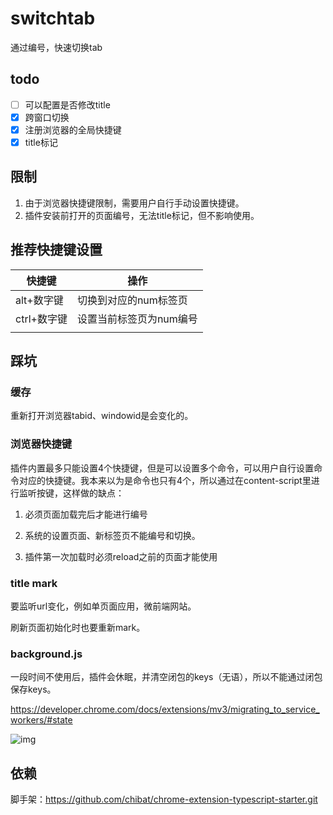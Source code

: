 # switchtab

通过编号，快速切换tab

## todo

- [ ] 可以配置是否修改title
- [x] 跨窗口切换
- [x] 注册浏览器的全局快捷键
- [x] title标记

## 限制

1. 由于浏览器快捷键限制，需要用户自行手动设置快捷键。
1. 插件安装前打开的页面编号，无法title标记，但不影响使用。

## 推荐快捷键设置

| 快捷键      | 操作                    |
| ----------- | ----------------------- |
| alt+数字键  | 切换到对应的num标签页   |
| ctrl+数字键 | 设置当前标签页为num编号 |
|             |                         |

## 踩坑

### 缓存

重新打开浏览器tabid、windowid是会变化的。

### 浏览器快捷键

插件内置最多只能设置4个快捷键，但是可以设置多个命令，可以用户自行设置命令对应的快捷键。我本来以为是命令也只有4个，所以通过在content-script里进行监听按键，这样做的缺点：

1. 必须页面加载完后才能进行编号

2. 系统的设置页面、新标签页不能编号和切换。
3. 插件第一次加载时必须reload之前的页面才能使用

### title mark

要监听url变化，例如单页面应用，微前端网站。

刷新页面初始化时也要重新mark。

### background.js

一段时间不使用后，插件会休眠，并清空闭包的keys（无语），所以不能通过闭包保存keys。

https://developer.chrome.com/docs/extensions/mv3/migrating_to_service_workers/#state

![img](https://wowd7vt38j.feishu.cn/space/api/box/stream/download/asynccode/?code=ZjFkZGU0MmU4M2YyYzAzOWMyNjhiODMxOTM0NzYxODdfSHFBVHAwSE50RDdOSHdYQjFHZDMwMm83UzFyaW1TeXJfVG9rZW46Ym94Y25MSlpmZ3RYTzVGaGtPUERDTmxBcExjXzE2NDYzMDAyNTA6MTY0NjMwMzg1MF9WNA)



## 依赖

脚手架：https://github.com/chibat/chrome-extension-typescript-starter.git
